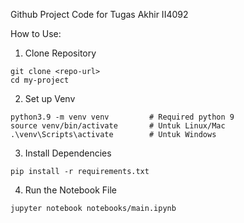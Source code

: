 Github Project Code for Tugas Akhir II4092

How to Use:
1. Clone Repository
```
git clone <repo-url>
cd my-project
```

2. Set up Venv
```
python3.9 -m venv venv         # Required python 9
source venv/bin/activate       # Untuk Linux/Mac
.\venv\Scripts\activate        # Untuk Windows
```

3. Install Dependencies
```
pip install -r requirements.txt
```

4. Run the Notebook File
```
jupyter notebook notebooks/main.ipynb
```